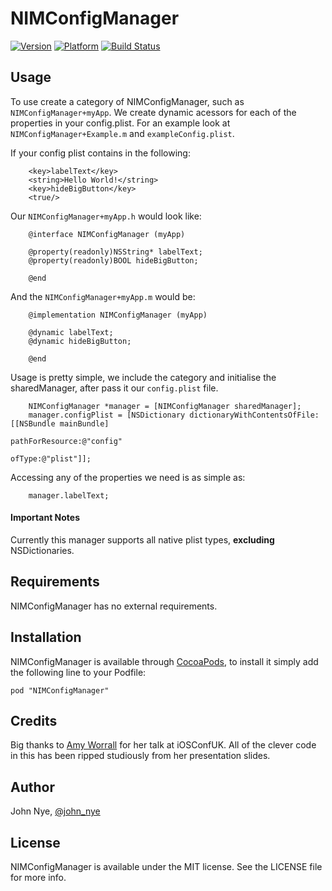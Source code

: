 # NIMConfigManager

[![Version](http://cocoapod-badges.herokuapp.com/v/NIMConfigManager/badge.png)](http://cocoadocs.org/docsets/NIMConfigManager)
[![Platform](http://cocoapod-badges.herokuapp.com/p/NIMConfigManager/badge.png)](http://cocoadocs.org/docsets/NIMConfigManager)
[![Build Status](https://travis-ci.org/Nimbleworks/NIMConfigManager.png?branch=master)](https://travis-ci.org/Nimbleworks/NIMConfigManager)

## Usage

To use create a category of NIMConfigManager, such as `NIMConfigManager+myApp`. We create dynamic acessors for each of the properties in your config.plist. For an example look at `NIMConfigManager+Example.m` and `exampleConfig.plist`.

If your config plist contains in the following: 

````
	<key>labelText</key>
	<string>Hello World!</string>
	<key>hideBigButton</key>
	<true/>
````

Our `NIMConfigManager+myApp.h` would look like: 

````
	@interface NIMConfigManager (myApp)

	@property(readonly)NSString* labelText;
	@property(readonly)BOOL hideBigButton;

	@end
````

And the `NIMConfigManager+myApp.m` would be: 
````
	@implementation NIMConfigManager (myApp)

	@dynamic labelText;
	@dynamic hideBigButton;

	@end
````

Usage is pretty simple, we include the category and initialise the sharedManager, after pass it our `config.plist` file. 

````
	NIMConfigManager *manager = [NIMConfigManager sharedManager];
	manager.configPlist = [NSDictionary dictionaryWithContentsOfFile:[[NSBundle mainBundle]
                                                                      pathForResource:@"config"
                                                                      ofType:@"plist"]];

````

Accessing any of the properties we need is as simple as: 

````
	manager.labelText;
````

#### Important Notes
Currently this manager supports all native plist types, __excluding__ NSDictionaries.

## Requirements
NIMConfigManager has no external requirements. 

## Installation

NIMConfigManager is available through [CocoaPods](http://cocoapods.org), to install
it simply add the following line to your Podfile:

    pod "NIMConfigManager"

## Credits
Big thanks to [Amy Worrall](http://www.amyworrall.com) for her talk at iOSConfUK. All of the clever code in this has been ripped studiously from her presentation slides. 

## Author

John Nye, [@john_nye](https://twitter.com/john_nye)

## License

NIMConfigManager is available under the MIT license. See the LICENSE file for more info.


